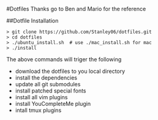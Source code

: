 #Dotfiles
Thanks go to Ben and Mario for the reference

##Dotfile Installation

```
> git clone https://github.com/Stanley06/dotfiles.git
> cd dotfiles
> ./ubuntu_install.sh  # use ./mac_install.sh for mac
> ./install
```

The above commands will triger the following
* download the dotfiles to you local directory
* install the dependencies
* update all git submodules
* install patched special fonts
* install all vim plugins
* install YouCompleteMe plugin
* intall tmux plugins
